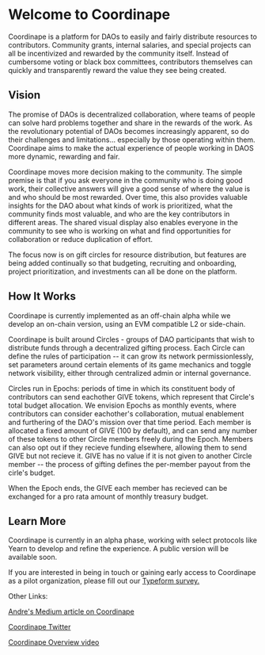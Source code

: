 # Welcome to Coordinape

Coordinape is a platform for DAOs to easily and fairly distribute resources to contributors. Community grants, internal salaries, and special projects can all be incentivized and rewarded by the community itself. Instead of cumbersome voting or black box committees, contributors themselves can quickly and transparently reward the value they see being created. 

## Vision

The promise of DAOs is decentralized collaboration, where teams of people can solve hard problems together and share in the rewards of the work. As the revolutionary potential of DAOs becomes increasingly apparent, so do their challenges and limitations... especially by those operating within them. Coordinape aims to make the actual experience of people working in DAOS more dynamic, rewarding and fair. 

Coordinape moves more decision making to the community. The simple premise is that if you ask everyone in the community who is doing good work, their collective answers will give a good sense of where the value is and who should be most rewarded. Over time, this also provides valuable insights for the DAO about what kinds of work is prioritized, what the community finds most valuable, and who are the key contributors in different areas. The shared visual display also enables everyone in the community to see who is working on what and find opportunities for collaboration or reduce duplication of effort. 

The focus now is on gift circles for resource distribution, but features are being added continually so that budgeting, recruiting and onboarding, project prioritization, and investments can all be done on the platform.

## How It Works

Coordinape is currently implemented as an off-chain alpha while we develop an on-chain version, using an EVM compatible L2 or side-chain.

Coordinape is built around Circles - groups of DAO participants that wish to distribute funds through a decentralized gifting process. Each Circle can define the rules of participation -- it can grow its network permissionlessly, set parameters around certain elements of its game mechanics and toggle network visibility, either through centralized admin or internal governance.  

Circles run in Epochs: periods of time in which its constituent body of contributors can send eachother GIVE tokens, which represent that Circle's total budget allocation.  We envision Epochs as monthly events, where contributors can consider eachother's collaboration, mutual enablement and furthering of the DAO's mission over that time period.  Each member is allocated a fixed amount of GIVE (100 by default), and can send any number of these tokens to other Circle members freely during the Epoch. Members can also opt out if they recieve funding elsewhere, allowing them to send GIVE but not recieve it.  GIVE has no value if it is not given to another Circle member -- the process of gifting defines the per-member payout from the cirle's budget.

When the Epoch ends, the GIVE each member has recieved can be exchanged for a pro rata amount of monthly treasury budget. 


## Learn More

Coordinape is currently in an alpha phase, working with select protocols like Yearn to develop and refine the experience. A public version will be available soon. 

If you are interested in being in touch or gaining early access to Coordinape as a pilot organization, please fill out our <a href="https://yearnfinance.typeform.com/to/egGYEbrC" target="_blank">Typeform survey.</a>


Other Links:

<a href="https://medium.com/iearn/decentralized-payroll-management-for-daos-b2252160c543" target="_blank">Andre's Medium article on Coordinape</a>

<a href="https://twitter.com/coordinape" target="_blank">Coordinape Twitter</a>

<a href="https://www.youtube.com/watch?v=J8oGun8EKDE" target="_blank">Coordinape Overview video</a>

